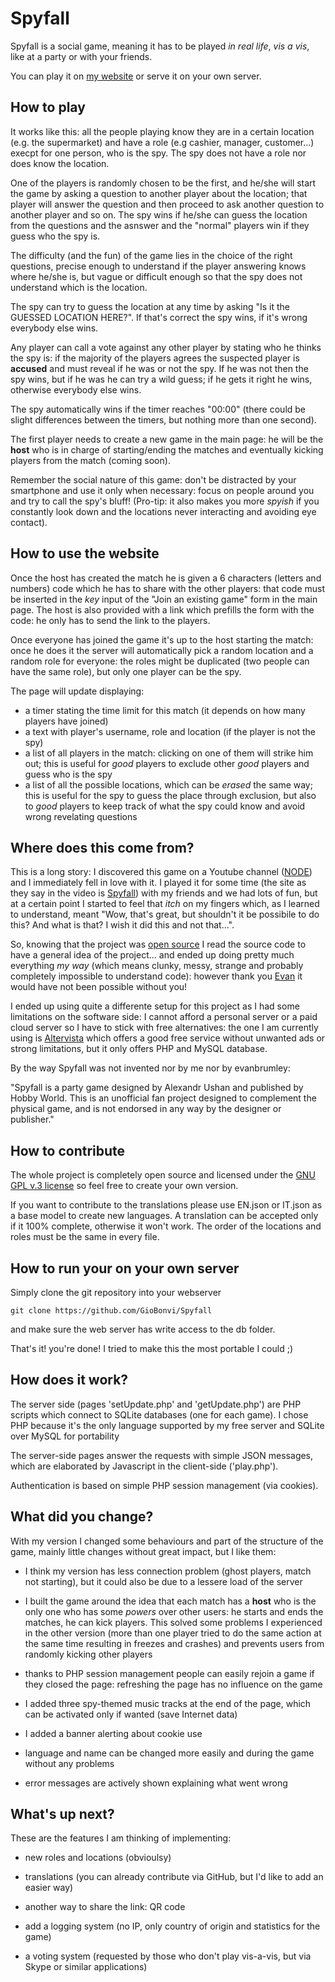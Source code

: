 # Spyfall

Spyfall is a social game, meaning it has to be played _in real life_, _vis a vis_, like at a party or with your friends.

You can play it on [my website](http://spyfall.bonvi.atervista.org) or serve it on your own server.

## How to play

It works like this: all the people playing know they are in a certain location (e.g. the supermarket) and have a role (e.g cashier, manager, customer...) execpt for one person, who is the spy. The spy does not have a role nor does know the location.

One of the players is randomly chosen to be the first, and he/she will start the game by asking a question to another player about the location; that player will answer the question and then proceed to ask another question to another player and so on. The spy wins if he/she can guess the location from the questions and the asnswer and the "normal" players win if they guess who the spy is.

The difficulty (and the fun) of the game lies in the choice of the right questions, precise enough to understand if the player answering knows where he/she is, but vague or difficult enough so that the spy does not understand which is the location.

The spy can try to guess the location at any time by asking "Is it the GUESSED LOCATION HERE?". If that's correct the spy wins, if it's wrong everybody else wins.

Any player can call a vote against any other player by stating who he thinks the spy is: if the majority of the players agrees the suspected player is **accused** and must reveal if he was or not the spy. If he was not then the spy wins, but if he was he can try a wild guess; if he gets it right he wins, otherwise everybody else wins.

The spy automatically wins if the timer reaches "00:00" (there could be slight differences between the timers, but nothing more than one second).

The first player needs to create a new game in the main page: he will be the **host** who is in charge of starting/ending the matches and eventually kicking players from the match (coming soon).

Remember the social nature of this game: don't be distracted by your smartphone and use it only when necessary: focus on people around you and try to call the spy's bluff! (Pro-tip: it also makes you more _spyish_ if you constantly look down and the locations never interacting and avoiding eye contact).

## How to use the website

Once the host has created the match he is given a 6 characters (letters and numbers) code which he has to share with the other players: that code must be inserted in the _key_ input of the "Join an existing game" form in the main page. The host is also provided with a link which prefills the form with the code: he only has to send the link to the players.

Once everyone has joined the game it's up to the host starting the match: once he does it the server will automatically pick a random location and a random role for everyone: the roles might be duplicated (two people can have the same role), but only one player can be the spy.

The page will update displaying:
 - a timer stating the time limit for this match (it depends on how many players have joined)
 - a text with player's username, role and location (if the player is not the spy)
 - a list of all players in the match: clicking on one of them will strike him out; this is useful for _good_ players to exclude other _good_ players and guess who is the spy
 - a list of all the possible locations, which can be _erased_ the same way; this is useful for the spy to guess the place through exclusion, but also to _good_ players to keep track of what the spy could know and avoid wrong revelating questions
 
## Where does this come from?

This is a long story: I discovered this game on a Youtube channel ([NODE](https://www.youtube.com/watch?v=zDqlSq6NWSU)) and I immediately fell in love with it. I played it for some time (the site as they say in the video is [Spyfall](http://spyfall.crabhat.com)) with my friends and we had lots of fun, but at a certain point I started to feel that _itch_ on my fingers which, as I learned to understand, meant "Wow, that's great, but shouldn't it be possibile to do this? And what is that? I wish it did this and not that...".

So, knowing that the project was [open source](https://github.com/evanbrumley/spyfall) I read the source code to have a general idea of the project... and ended up doing pretty much everything _my way_ (which means clunky, messy, strange and probably completely impossible to understand code): however thank you [Evan](https://github.com/evanbrumley/) it would have not been possible without you!

I ended up using quite a differente setup for this project as I had some limitations on the software side: I cannot afford a personal server or a paid cloud server so I have to stick with free alternatives: the one I am currently using is [Altervista](http://altervista.org) which offers a good free service without unwanted ads or strong limitations, but it only offers PHP and MySQL database.

By the way Spyfall was not invented nor by me nor by evanbrumley:

"Spyfall is a party game designed by Alexandr Ushan and published by Hobby World. This is an unofficial fan project designed to complement the physical game, and is not endorsed in any way by the designer or publisher."

## How to contribute

The whole project is completely open source and licensed under the [GNU GPL v.3 license](https://github.com/GioBonvi/Spyfall/blob/master/LICENSE) so feel free to create your own version.

If you want to contribute to the translations please use EN.json or IT.json as a base model to create new languages. A translation can be accepted only if it 100% complete, otherwise it won't work. The order of the locations and roles must be the same in every file.

## How to run your on your own server

Simply clone the git repository into your webserver
````
git clone https://github.com/GioBonvi/Spyfall
````
and make sure the web server has write access to the db folder.

That's it! you're done! I tried to make this the most portable I could ;)

## How does it work?

The server side (pages 'setUpdate.php' and 'getUpdate.php') are PHP scripts which connect to SQLite databases (one for each game). I chose PHP because it's the only language supported by my free server and SQLite over MySQL for portability

The server-side pages answer the requests with simple JSON messages, which are elaborated by Javascript in the client-side ('play.php').

Authentication is based on simple PHP session management (via cookies).

## What did you change?

With my version I changed some behaviours and part of the structure of the game, mainly little changes without great impact, but I like them:

 - I think my version has less connection problem (ghost players, match not starting), but it could also be due to a lessere load of the server
 
 - I built the game around the idea that each match has a **host** who is the only one who has some _powers_ over other users: he starts and ends the matches, he can kick players. This solved some problems I experienced in the other version (more than one player tried to do the same action at the same time resulting in freezes and crashes) and prevents users from randomly kicking other players
 
 - thanks to PHP session management people can easily rejoin a game if they closed the page: refreshing the page has no influence on the game

 - I added three spy-themed music tracks at the end of the page, which can be activated only if wanted (save Internet data)
 
 - I added a banner alerting about cookie use
 
 - language and name can be changed more easily and during the game without any problems
 
 - error messages are actively shown explaining what went wrong

## What's up next?

These are the features I am thinking of implementing:

 - new roles and locations (obvioulsy)
 
 - translations (you can already contribute via GitHub, but I'd like to add an easier way)

 - another way to share the link: QR code

 - add a logging system (no IP, only country of origin and statistics for the game)

 - a voting system (requested by those who don't play vis-a-vis, but via Skype or similar applications)
